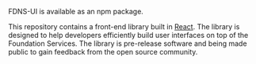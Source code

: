 FDNS-UI is available as an npm package.

This repository contains a front-end library built in [React](https://reactjs.org/). The library is designed to help developers efficiently build user interfaces on top of the Foundation Services. The library is pre-release software and being made public to gain feedback from the open source community.
